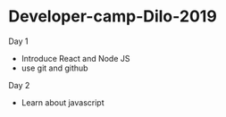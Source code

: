 # Developer-camp-Dilo-2019 
 
 Day 1
 - Introduce React and Node JS
 - use git and github

 Day 2
 - Learn about javascript